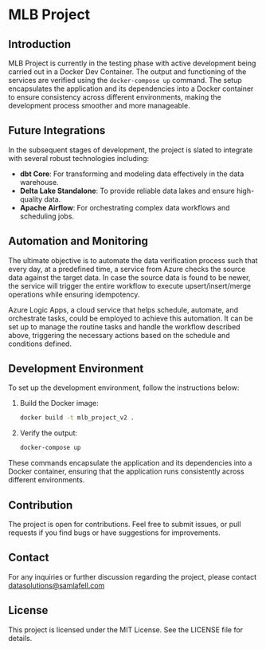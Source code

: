 # MLB Project

## Introduction

MLB Project is currently in the testing phase with active development being carried out in a Docker Dev Container. The output and functioning of the services are verified using the `docker-compose up` command. The setup encapsulates the application and its dependencies into a Docker container to ensure consistency across different environments, making the development process smoother and more manageable.

## Future Integrations

In the subsequent stages of development, the project is slated to integrate with several robust technologies including:

- **dbt Core**: For transforming and modeling data effectively in the data warehouse.
- **Delta Lake Standalone**: To provide reliable data lakes and ensure high-quality data.
- **Apache Airflow**: For orchestrating complex data workflows and scheduling jobs.

## Automation and Monitoring

The ultimate objective is to automate the data verification process such that every day, at a predefined time, a service from Azure checks the source data against the target data. In case the source data is found to be newer, the service will trigger the entire workflow to execute upsert/insert/merge operations while ensuring idempotency. 

Azure Logic Apps, a cloud service that helps schedule, automate, and orchestrate tasks, could be employed to achieve this automation. It can be set up to manage the routine tasks and handle the workflow described above, triggering the necessary actions based on the schedule and conditions defined.

## Development Environment

To set up the development environment, follow the instructions below:

1. Build the Docker image:
   ```bash
   docker build -t mlb_project_v2 .
   ``` 

2. Verify the output:
    ```bash
    docker-compose up
    ```

These commands encapsulate the application and its dependencies into a Docker container, ensuring that the application runs consistently across different environments.

## Contribution
The project is open for contributions. Feel free to submit issues, or pull requests if you find bugs or have suggestions for improvements.

## Contact
For any inquiries or further discussion regarding the project, please contact datasolutions@samlafell.com

## License
This project is licensed under the MIT License. See the LICENSE file for details.